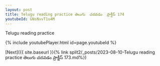```yaml
---
layout: post
title: Telugu reading practice తెలుగు  చదవడం  ప్రాక్టీస్ 174
youtubeId: GNsNvvT1u4M
---
```

 
 
Telugu reading practice
 
 
 
 
 


{% include youtubePlayer.html id=page.youtubeId %}
 
[Next]({{ site.baseurl }}{% link  split2/_posts/2023-08-10-Telugu reading practice తెలుగు  చదవడం  ప్రాక్టీస్ 173.md%})
 
